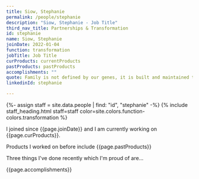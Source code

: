 ```yaml
---
title: Siow, Stephanie
permalink: /people/stephanie
description: "Siow, Stephanie - Job Title"
third_nav_title: Partnerships & Transformation
id: stephanie
name: Siow, Stephanie
joinDate: 2022-01-04
function: transformation
jobTitle: Job Title
curProducts: currentProducts
pastProducts: pastProducts
accomplishments: ""
quote: Family is not defined by our genes, it is built and maintained through love.
linkedinId: stephanie

---
```


{%- assign staff = site.data.people | find: "id", "stephanie" -%}
{% include staff_heading.html staff=staff color=site.colors.function-colors.transformation %}

<p>I joined since {{page.joinDate}} and I am currently working on {{page.curProducts}}.</p>

<p>Products I worked on before include {{page.pastProducts}}</p>

<p>Three things I've done recently which I'm proud of are...</p>
{{page.accomplishments}}
